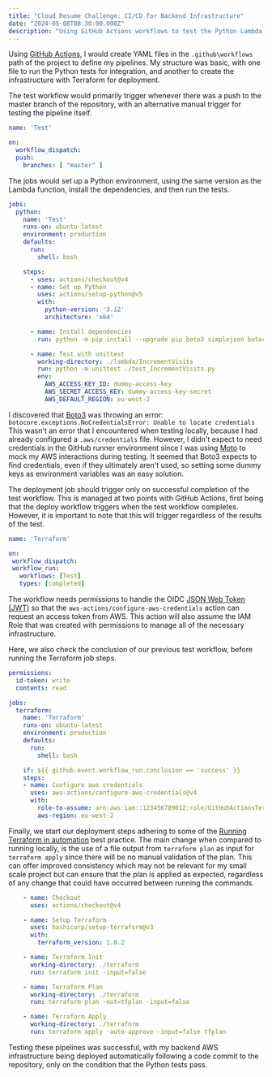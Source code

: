 ```yaml
---
title: "Cloud Resume Challenge: CI/CD for Backend Infrastructure"
date: "2024-05-08T08:30:00.000Z" 
description: "Using GitHub Actions workflows to test the Python Lambda function, then deploy the backend infrastructure with Terraform."
---
```


Using [GitHub Actions](https://docs.github.com/en/actions), I would create YAML files in the `.github\workflows` path of the project to define my pipelines. My structure was basic, with one file to run the Python tests for integration, and another to create the infrastructure with Terraform for deployment.

The test workflow would primarily trigger whenever there was a push to the master branch of the repository, with an alternative manual trigger for testing the pipeline itself.

```yaml
name: 'Test'

on:
  workflow_dispatch:
  push:
    branches: [ "master" ]
```

The jobs would set up a Python environment, using the same version as the Lambda function, install the dependencies, and then run the tests.

```yaml
jobs:
  python:
    name: 'Test'
    runs-on: ubuntu-latest
    environment: production
    defaults:
      run:
        shell: bash

    steps:
      - uses: actions/checkout@v4
      - name: Set up Python
        uses: actions/setup-python@v5
        with:
          python-version: '3.12'
          architecture: 'x64'

      - name: Install dependencies
        run: python -m pip install --upgrade pip boto3 simplejson botocore moto

      - name: Test with unittest
        working-directory: ./lambda/IncrementVisits
        run: python -m unittest ./test_IncrementVisits.py
        env:
          AWS_ACCESS_KEY_ID: dummy-access-key
          AWS_SECRET_ACCESS_KEY: dummy-access-key-secret
          AWS_DEFAULT_REGION: eu-west-2
```

 I discovered that [Boto3](https://boto3.amazonaws.com/v1/documentation/api/latest/index.html) was throwing an error: `botocore.exceptions.NoCredentialsError: Unable to locate credentials`
 This wasn't an error that I encountered when testing locally, because I had already configured a `.aws/credentials` file. However, I didn't expect to need credentials in the GitHub runner environment since I was using [Moto](https://docs.getmoto.org/en/latest/docs/getting_started.html) to mock my AWS interactions during testing. It seemed that Boto3 expects to find credentials, even if they ultimately aren't used, so setting some dummy keys as environment variables was an easy solution.

The deployment job should trigger only on successful completion of the test workflow. This is managed at two points with GitHub Actions, first being that the deploy workflow triggers when the test workflow completes. However, it is important to note that this will trigger regardless of the results of the test. 

 ```yaml
 name: 'Terraform'

on:
  workflow_dispatch:
  workflow_run:
    workflows: [Test]
    types: [completed]
```

The workflow needs permissions to handle the OIDC [JSON Web Token (JWT)](https://auth0.com/docs/secure/tokens/json-web-tokens) so that the `aws-actions/configure-aws-credentials` action can request an access token from AWS. This action will also assume the IAM Role that was created with permissions to manage all of the necessary infrastructure.

Here, we also check the conclusion of our previous test workflow, before running the Terraform job steps.

```yaml
permissions:
  id-token: write
  contents: read

jobs:
  terraform:
    name: 'Terraform'
    runs-on: ubuntu-latest
    environment: production
    defaults:
      run:
        shell: bash

    if: ${{ github.event.workflow_run.conclusion == 'success' }}
    steps:
    - name: Configure aws credentials
      uses: aws-actions/configure-aws-credentials@v4
      with:
        role-to-assume: arn:aws:iam::123456789012:role/GitHubActionsTerraformRole
        aws-region: eu-west-2
```

Finally, we start our deployment steps adhering to some of the [Running Terraform in automation](https://developer.hashicorp.com/terraform/tutorials/automation/automate-terraform) best practice. The main change when compared to running locally, is the use of a file output from `terraform plan` as input for `terraform apply` since there will be no manual validation of the plan. This can offer improved consistency which may not be relevant for my small scale project but can ensure that the plan is applied as expected, regardless of any change that could have occurred between running the commands.

```yaml
    - name: Checkout
      uses: actions/checkout@v4

    - name: Setup Terraform
      uses: hashicorp/setup-terraform@v3
      with:
        terraform_version: 1.8.2

    - name: Terraform Init
      working-directory: ./terraform
      run: terraform init -input=false

    - name: Terraform Plan
      working-directory: ./terraform
      run: terraform plan -out=tfplan -input=false

    - name: Terraform Apply
      working-directory: ./terraform
      run: terraform apply -auto-approve -input=false tfplan
 ```

 Testing these pipelines was successful, with my backend AWS infrastructure being deployed automatically following a code commit to the repository, only on the condition that the Python tests pass.